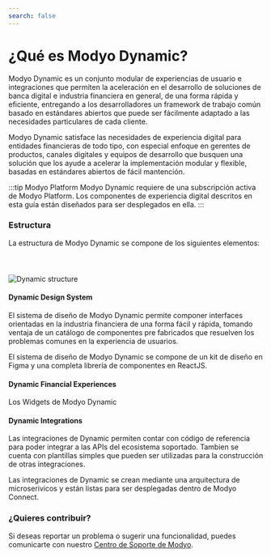 ```yaml
---
search: false
---
```


# ¿Qué es Modyo Dynamic?

Modyo Dynamic es un conjunto modular de experiencias de usuario e integraciones que permiten la aceleración en el desarrollo de soluciones de banca digital e industria financiera en general, de una forma rápida y eficiente, entregando a los desarrolladores un framework de trabajo común basado en estándares abiertos que puede ser fácilmente adaptado a las necesidades particulares de cada cliente.

Modyo Dynamic satisface las necesidades de experiencia digital para entidades financieras de todo tipo, con especial enfoque en gerentes de productos, canales digitales y equipos de desarrollo que busquen una solución que los ayude a acelerar la implementación modular y flexible, basadas en estándares abiertos de fácil mantención.

:::tip Modyo Platform
Modyo Dynamic requiere de una subscripción activa de Modyo Platform. Los componentes de experiencia digital descritos en esta guía están diseñados para ser desplegados en ella. 
:::

### Estructura

La estructura de Modyo Dynamic se compone de los siguientes elementos:

<img src="/assets/img/dynamic/dynamic_components.png" alt="Dynamic structure" style="margin-top: 40px; max-width: 700px;" />


#### Dynamic Design System

El sistema de diseño de Modyo Dynamic permite componer interfaces orientadas en la industria financiera de una forma fácil y rápida, tomando ventaja de un catálogo de componentes pre fabricados que resuelven los problemas comunes en la experiencia de usuarios.

El sistema de diseño de Modyo Dynamic se compone de un kit de diseño en Figma y una completa librería de componentes en ReactJS.


#### Dynamic Financial Experiences

Los Widgets de Modyo Dynamic


#### Dynamic Integrations
 Las integraciones de Dynamic permiten contar con código de referencia para poder integrar a las APIs del ecosistema soportado. Tambien se cuenta con plantillas simples que pueden ser utilizadas para la construcción de otras integraciones.

Las integraciones de Dynamic se crean mediante una arquitectura de microserivicos y están listas para ser desplegadas dentro de Modyo Connect.







### ¿Quieres contribuir?

Si deseas reportar un problema o sugerir una funcionalidad, puedes comunicarte con nuestro [Centro de Soporte de Modyo](https://support.modyo.com).






